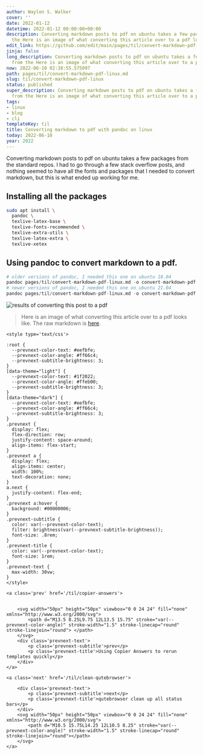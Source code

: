```yaml
---
author: Waylon S. Walker
cover: ''
date: 2022-01-12
datetime: 2022-01-12 00:00:00+00:00
description: Converting markdown posts to pdf on ubuntu takes a few packages from
  the Here is an image of what converting this article over to a pdf looks
edit_link: https://github.com/edit/main/pages/til/convert-markdown-pdf-linux.md
jinja: false
long_description: Converting markdown posts to pdf on ubuntu takes a few packages
  from the Here is an image of what converting this article over to a pdf looks
now: 2022-06-10 02:38:55.575097
path: pages/til/convert-markdown-pdf-linux.md
slug: til/convert-markdown-pdf-linux
status: published
super_description: Converting markdown posts to pdf on ubuntu takes a few packages
  from the Here is an image of what converting this article over to a pdf looks
tags:
- linux
- blog
- cli
templateKey: til
title: Converting markdown to pdf with pandoc on linux
today: 2022-06-10
year: 2022
---
```


Converting markdown posts to pdf on ubuntu takes a few packages from the
standard repos.  I had to go through a few stack overflow posts, and
nothing seemed to have all the fonts and packages that I needed to
convert markdown, but this is what ended up working for me.

## Installing all the packages

``` bash
sudo apt install \
  pandoc \
  texlive-latex-base \
  texlive-fonts-recommended \
  texlive-extra-utils \
  texlive-latex-extra \
  texlive-xetex
```

## Using pandoc to convert markdown to a pdf.

``` python
# older versions of pandoc, I needed this one on ubuntu 18.04
pandoc pages/til/convert-markdown-pdf-linux.md -o convert-markdown-pdf.pdf --latex-engine=xelatex
# newer versions of pandoc, I needed this one on ubuntu 21.04
pandoc pages/til/convert-markdown-pdf-linux.md -o convert-markdown-pdf.pdf --pdf-engine=xelatex
```



![results of converting this post to a pdf](https://images.waylonwalker.com/convert-markdown-pdf-linux-result.png)

> Here is an image of what converting this article over to a pdf looks
> like.  The raw markdown is
> [here](https://waylonwalker.com/convert-markdown-pdf-linux.md).
<div class='prevnext'>

    <style type='text/css'>

    :root {
      --prevnext-color-text: #eefbfe;
      --prevnext-color-angle: #ff66c4;
      --prevnext-subtitle-brightness: 3;
    }
    [data-theme="light"] {
      --prevnext-color-text: #1f2022;
      --prevnext-color-angle: #ffeb00;
      --prevnext-subtitle-brightness: 3;
    }
    [data-theme="dark"] {
      --prevnext-color-text: #eefbfe;
      --prevnext-color-angle: #ff66c4;
      --prevnext-subtitle-brightness: 3;
    }
    .prevnext {
      display: flex;
      flex-direction: row;
      justify-content: space-around;
      align-items: flex-start;
    }
    .prevnext a {
      display: flex;
      align-items: center;
      width: 100%;
      text-decoration: none;
    }
    a.next {
      justify-content: flex-end;
    }
    .prevnext a:hover {
      background: #00000006;
    }
    .prevnext-subtitle {
      color: var(--prevnext-color-text);
      filter: brightness(var(--prevnext-subtitle-brightness));
      font-size: .8rem;
    }
    .prevnext-title {
      color: var(--prevnext-color-text);
      font-size: 1rem;
    }
    .prevnext-text {
      max-width: 30vw;
    }
    </style>
    
    <a class='prev' href='/til/copier-answers'>
    

        <svg width="50px" height="50px" viewbox="0 0 24 24" fill="none" xmlns="http://www.w3.org/2000/svg">
            <path d="M13.5 8.25L9.75 12L13.5 15.75" stroke="var(--prevnext-color-angle)" stroke-width="1.5" stroke-linecap="round" stroke-linejoin="round"> </path>
        </svg>
        <div class='prevnext-text'>
            <p class='prevnext-subtitle'>prev</p>
            <p class='prevnext-title'>Using Copier Answers to rerun templates quickly</p>
        </div>
    </a>
    
    <a class='next' href='/til/clean-qutebrowser'>
    
        <div class='prevnext-text'>
            <p class='prevnext-subtitle'>next</p>
            <p class='prevnext-title'>qutebrowser clean up all status bars</p>
        </div>
        <svg width="50px" height="50px" viewbox="0 0 24 24" fill="none" xmlns="http://www.w3.org/2000/svg">
            <path d="M10.5 15.75L14.25 12L10.5 8.25" stroke="var(--prevnext-color-angle)" stroke-width="1.5" stroke-linecap="round" stroke-linejoin="round"></path>
        </svg>
    </a>
  </div>